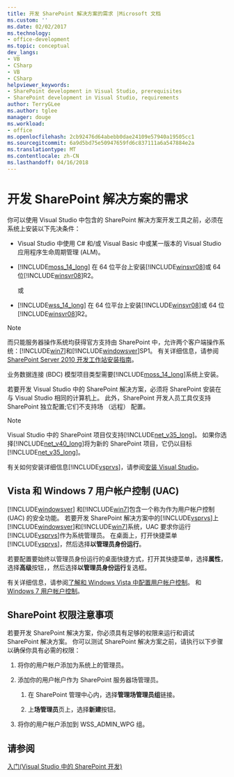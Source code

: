 ```yaml
---
title: 开发 SharePoint 解决方案的需求 |Microsoft 文档
ms.custom: ''
ms.date: 02/02/2017
ms.technology:
- office-development
ms.topic: conceptual
dev_langs:
- VB
- CSharp
- VB
- CSharp
helpviewer_keywords:
- SharePoint development in Visual Studio, prerequisites
- SharePoint development in Visual Studio, requirements
author: TerryGLee
ms.author: tglee
manager: douge
ms.workload:
- office
ms.openlocfilehash: 2cb92476d64abebb0dae24109e57940a19505cc1
ms.sourcegitcommit: 6a9d5bd75e50947659fd6c837111a6a547884e2a
ms.translationtype: MT
ms.contentlocale: zh-CN
ms.lasthandoff: 04/16/2018
---
```

# <a name="requirements-for-developing-sharepoint-solutions"></a>开发 SharePoint 解决方案的需求
 
你可以使用 Visual Studio 中包含的 SharePoint 解决方案开发工具之前，必须在系统上安装以下先决条件：

- Visual Studio 中使用 C# 和/或 Visual Basic 中或某一版本的 Visual Studio 应用程序生命周期管理 (ALM)。

- [!INCLUDE[moss_14_long](../sharepoint/includes/moss-14-long-md.md)] 在 64 位平台上安装[!INCLUDE[winsvr08](../sharepoint/includes/winsvr08-md.md)]或 64 位[!INCLUDE[winsvr08](../sharepoint/includes/winsvr08-md.md)]R2。

     或

- [!INCLUDE[wss_14_long](../sharepoint/includes/wss-14-long-md.md)] 在 64 位平台上安装[!INCLUDE[winsvr08](../sharepoint/includes/winsvr08-md.md)]或 64 位[!INCLUDE[winsvr08](../sharepoint/includes/winsvr08-md.md)]R2。

> [!NOTE]
> 而只能服务器操作系统均获得官方支持由 SharePoint 中，允许两个客户端操作系统：[!INCLUDE[win7](../sharepoint/includes/win7-md.md)]和[!INCLUDE[windowsver](../sharepoint/includes/windowsver-md.md)]SP1。 有关详细信息，请参阅[SharePoint Server 2010 开发工作站安装指南](http://go.microsoft.com/fwlink/?LinkID=164557)。

业务数据连接 (BDC) 模型项目类型需要[!INCLUDE[moss_14_long](../sharepoint/includes/moss-14-long-md.md)]系统上安装。

若要开发 Visual Studio 中的 SharePoint 解决方案，必须将 SharePoint 安装在与 Visual Studio 相同的计算机上。 此外，SharePoint 开发人员工具仅支持 SharePoint 独立配置;它们不支持场 （远程） 配置。

> [!NOTE]
> Visual Studio 中的 SharePoint 项目仅支持[!INCLUDE[net_v35_long](../sharepoint/includes/net-v35-long-md.md)]。 如果你选择[!INCLUDE[net_v40_long](../sharepoint/includes/net-v40-long-md.md)]将为新的 SharePoint 项目，它仍以目标[!INCLUDE[net_v35_long](../sharepoint/includes/net-v35-long-md.md)]。

有关如何安装详细信息[!INCLUDE[vsprvs](../sharepoint/includes/vsprvs-md.md)]，请参阅[安装 Visual Studio](../install/install-visual-studio.md)。

## <a name="vista-and-windows-7-user-account-control-uac"></a>Vista 和 Windows 7 用户帐户控制 (UAC)

[!INCLUDE[windowsver](../sharepoint/includes/windowsver-md.md)] 和[!INCLUDE[win7](../sharepoint/includes/win7-md.md)]包含一个称为作为用户帐户控制 (UAC) 的安全功能。 若要开发 SharePoint 解决方案中的[!INCLUDE[vsprvs](../sharepoint/includes/vsprvs-md.md)]上[!INCLUDE[windowsver](../sharepoint/includes/windowsver-md.md)]和[!INCLUDE[win7](../sharepoint/includes/win7-md.md)]系统，UAC 要求你运行[!INCLUDE[vsprvs](../sharepoint/includes/vsprvs-md.md)]作为系统管理员。 在桌面上，打开快捷菜单[!INCLUDE[vsprvs](../sharepoint/includes/vsprvs-md.md)]，然后选择**以管理员身份运行**。

若要配置要始终以管理员身份运行的桌面快捷方式，打开其快捷菜单，选择**属性**，选择**高级**按钮，，然后选择**以管理员身份运行**复选框。

有关详细信息，请参阅[了解和 Windows Vista 中配置用户帐户控制](http://go.microsoft.com/fwlink/?LinkID=156476)。 和[Windows 7 用户帐户控制](http://go.microsoft.com/fwlink/?LinkId=177523)。

## <a name="sharepoint-permissions-considerations"></a>SharePoint 权限注意事项

若要开发 SharePoint 解决方案，你必须具有足够的权限来运行和调试 SharePoint 解决方案。 你可以测试 SharePoint 解决方案之前，请执行以下步骤以确保你具有必需的权限：

1. 将你的用户帐户添加为系统上的管理员。

2. 添加你的用户帐户作为 SharePoint 服务器场管理员。

    1. 在 SharePoint 管理中心内，选择**管理场管理员组**链接。

    2. 上**场管理员**页上，选择**新建**按钮。

3. 将你的用户帐户添加到 WSS_ADMIN_WPG 组。

## <a name="see-also"></a>请参阅

[入门&#40;Visual Studio 中的 SharePoint 开发&#41;](../sharepoint/getting-started-sharepoint-development-in-visual-studio.md)